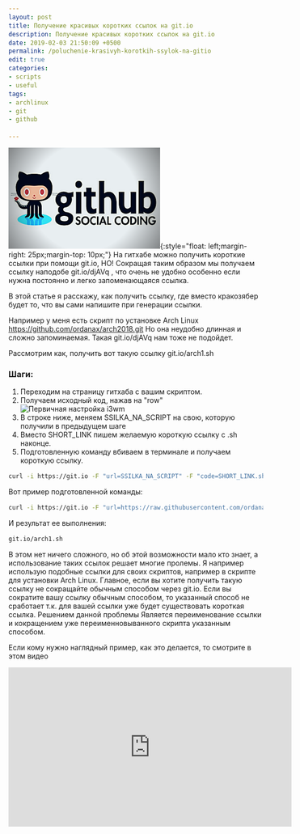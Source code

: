 ```yaml
---
layout: post
title: Получение красивых коротких ссылок на git.io
description: Получение красивых коротких ссылок на git.io
date: 2019-02-03 21:50:09 +0500
permalink: /poluchenie-krasivyh-korotkih-ssylok-na-gitio
edit: true
categories: 
- scripts
- useful
tags:
- archlinux
- git
- github

---
```

![Получение красивых коротких ссылок на git.io](../img/poluchenie-krasivyh-korotkih-ssylok-na-gitio.png){:style="float: left;margin-right: 25px;margin-top: 10px;"} На гитхабе можно получить короткие ссылки при помощи git.io, НО! Сокращая таким образом мы получаем ссылку наподобе git.io/djAVq , что очень не удобно особенно если нужна постоянно и легко запоменающаяся ссылка.

В этой статье я расскажу, как получить ссылку, где вместо кракозябер будет то, что вы сами напишите при генерации ссылки.

Например у меня есть скрипт по установке Arch Linux https://github.com/ordanax/arch2018.git Но она неудобно длинная и сложно запоминаемая. Такая git.io/djAVq нам тоже не подойдет. 

Рассмотрим как, получить вот такую ссылку git.io/arch1.sh

### Шаги:
 1) Переходим на страницу гитхаба с вашим скриптом.  
 2) Получаем исходный код, нажав на "row"  
![Первичная настройка i3wm](https://i.imgur.com/MpSbSMN.png)  
 3) В строке ниже, меняем SSILKA_NA_SCRIPT на свою, которую получили в предыдущем шаге  
 4) Вместо SHORT_LINK пишем желаемую короткую ссылку с .sh наконце.  
 5) Подготовленную команду вбиваем в терминале и получаем короткую ссылку.  


```sh
curl -i https://git.io -F "url=SSILKA_NA_SCRIPT" -F "code=SHORT_LINK.sh"
```


Вот пример подготовленной команды:

```sh
curl -i https://git.io -F "url=https://raw.githubusercontent.com/ordanax/arch2018/master/arch1.sh" -F "соde=arch1.sh"
```


И результат ее выполнения:

```sh
git.io/arch1.sh
```


В этом нет ничего сложного, но об этой возможности мало кто знает, а использование таких ссылок решает многие пролемы. Я например использую подобные ссылки для своих скриптов, например в скрипте для установки Arch Linux.
Главное, если вы хотите получить такую ссылку не сокращайте обычным способом через git.io. Если вы сократите вашу ссылку обычным способом, то указанный способ не сработает т.к. для вашей ссылки уже будет существовать короткая ссылка. Решением данной проблемы Является переименование ссылки и кокращением уже переименновыванного скрипта указанным способом.  

Если кому нужно наглядный пример, как это делается, то смотрите в этом видео
<iframe width="560" height="315" src="https://www.youtube.com/embed/vh5rbx3QuvQ" frameborder="0" allow="accelerometer; autoplay; encrypted-media; gyroscope; picture-in-picture" allowfullscreen></iframe>
